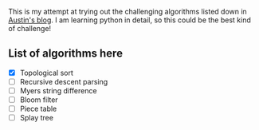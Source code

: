 This is my attempt at trying out the challenging algorithms listed down in [Austin's blog](https://austinhenley.com/blog/challengingalgorithms.html). I am learning python in detail, so this could be the best kind of challenge!

## List of algorithms here
- [x] Topological sort
- [ ] Recursive descent parsing
- [ ] Myers string difference
- [ ] Bloom filter
- [ ] Piece table
- [ ] Splay tree

